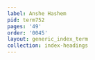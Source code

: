 ```yaml
---
label: Anshe Hashem
pid: term752
pages: '49'
order: '0045'
layout: generic_index_term
collection: index-headings
---
```

